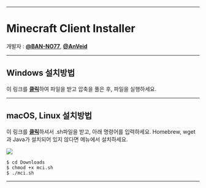 ___
# Minecraft Client Installer

개발자 : [**@BAN-NO77**](https://github.com/BAN-NO77), [**@AnVeid**](https://github.com/AnVeid)
___
## Windows 설치방법
이 링크를 [**클릭**](https://github.com/BAN-NO77/Minecraft-Client-Installer/releases/download/MCI6.1.0/Minecraft_Client_Installer.zip)하여 파일을 받고 압축을 풀은 후, 파일을 실행하세요.
___
## macOS, Linux 설치방법
이 링크를 [**클릭**](https://github.com/BAN-NO77/Minecraft-Client-Installer/releases/download/MCIL1.1.0/mci.sh)하셔서 .sh파일을 받고, 아래 명령어를 입력하세요.
Homebrew, wget과 Java가 설치되어 있지 않다면 메뉴에서 설치하세요.

<img src="https://github.com/BAN-NO77/Minecraft-Client-Installer/blob/main/macOS.gif">

```
$ cd Downloads
$ chmod +x mci.sh
$ ./mci.sh
```
___
